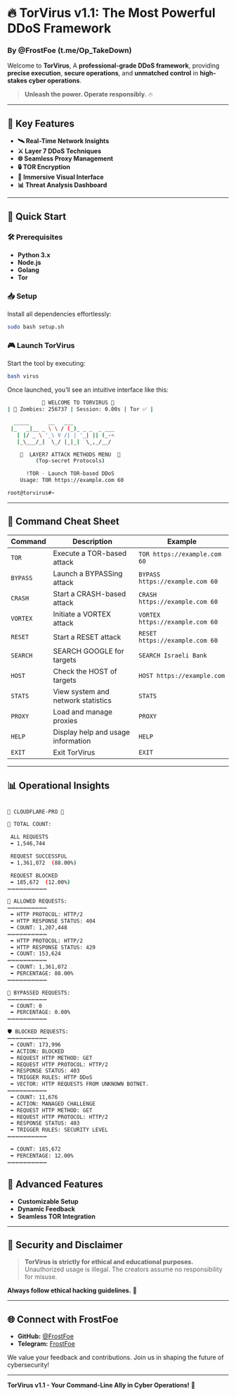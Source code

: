 # 🔥 **TorVirus v1.1: The Most Powerful DDoS Framework**

### **By @FrostFoe (t.me/Op_TakeDown)**

Welcome to **TorVirus**, A **professional-grade DDoS framework**, providing **precise execution**, **secure operations**, and **unmatched control** in **high-stakes cyber operations**.

> **Unleash the power. Operate responsibly.** 🔥

---

## 🌟 **Key Features**

- **🛰️ Real-Time Network Insights**
- **⚔️ Layer 7 DDoS Techniques**
- **🌐 Seamless Proxy Management**
- **🔒 TOR Encryption**
- **🚀 Immersive Visual Interface**
- **📊 Threat Analysis Dashboard**

---

## 🚀 **Quick Start**

### 🛠️ **Prerequisites**
- **Python 3.x**
- **Node.js**
- **Golang**
- **Tor**

### 📥 **Setup**
Install all dependencies effortlessly:

```bash
sudo bash setup.sh
```

### 🎮 **Launch TorVirus**
Start the tool by executing:

```bash
bash virus
```

Once launched, you’ll see an intuitive interface like this:

```bash
           🚨 WELCOME TO TORVIRUS 🚨
| 🔐 Zombies: 256737 | Session: 0.00s | Tor ✅ |

  _____      __   ___
 |_   _|__ _ \ \ / (_)_ _ _  _ ___
   | |/ _ \ '_\ V /| | '_| || (_-<
   |_\___/_|  \_/ |_|_|  \_,_/__/

    🚨  LAYER7 ATTACK METHODS MENU  🚨
         (Top-secret Protocols)

      !TOR - Launch TOR-based DDoS
    Usage: TOR https://example.com 60

root@torvirus#~
```

---

## 📝 **Command Cheat Sheet**

| **Command**    | **Description**                              | **Example**                        |
|----------------|----------------------------------------------|-------------------------------------|
| `TOR`          | Execute a TOR-based attack                   | `TOR https://example.com 60`       |
| `BYPASS`       | Launch a BYPASSing attack                    | `BYPASS https://example.com 60`    |
| `CRASH`        | Start a CRASH-based attack                   | `CRASH https://example.com 60`     |
| `VORTEX`       | Initiate a VORTEX attack                     | `VORTEX https://example.com 60`    |
| `RESET `       | Start a RESET attack                         | `RESET https://example.com 60`     |
| `SEARCH`       | SEARCH GOOGLE for targets                    | `SEARCH Israeli Bank`              |
| `HOST`         | Check the HOST of targets                    | `HOST https://example.com`         |
| `STATS`        | View system and network statistics           | `STATS`                            |
| `PROXY`        | Load and manage proxies                      | `PROXY`                            |
| `HELP`         | Display help and usage information           | `HELP`                             |
| `EXIT`         | Exit TorVirus                                | `EXIT`                             |

---

## 📊 **Operational Insights**

```bash

👑 CLOUDFLARE-PRO 👑

🦄 TOTAL COUNT:

 ALL REQUESTS
 ➥ 1,546,744

 REQUEST SUCCESSFUL
 ➥ 1,361,072  (88.00%)

 REQUEST BLOCKED
 ➥ 185,672  (12.00%)
➖➖➖➖➖➖➖➖➖➖

🔫 ALLOWED REQUESTS:
➖➖➖➖➖➖➖➖➖➖
 ➥ HTTP PROTOCOL: HTTP/2
 ➥ HTTP RESPONSE STATUS: 404
 ➥ COUNT: 1,207,448
➖➖➖➖➖➖➖➖➖➖
 ➥ HTTP PROTOCOL: HTTP/2
 ➥ HTTP RESPONSE STATUS: 429
 ➥ COUNT: 153,624
➖➖➖➖➖➖➖➖➖➖
 ➥ COUNT: 1,361,072
 ➥ PERCENTAGE: 88.00%
➖➖➖➖➖➖➖➖➖➖

🚁 BYPASSED REQUESTS:
➖➖➖➖➖➖➖➖➖➖
 ➥ COUNT: 0
 ➥ PERCENTAGE: 0.00%
➖➖➖➖➖➖➖➖➖➖

🛡 BLOCKED REQUESTS:
➖➖➖➖➖➖➖➖➖➖
 ➥ COUNT: 173,996
 ➥ ACTION: BLOCKED
 ➥ REQUEST HTTP METHOD: GET
 ➥ REQUEST HTTP PROTOCOL: HTTP/2
 ➥ RESPONSE STATUS: 403
 ➥ TRIGGER RULES: HTTP DDoS
 ➥ VECTOR: HTTP REQUESTS FROM UNKNOWN BOTNET.
➖➖➖➖➖➖➖➖➖➖
 ➥ COUNT: 11,676
 ➥ ACTION: MANAGED CHALLENGE
 ➥ REQUEST HTTP METHOD: GET
 ➥ REQUEST HTTP PROTOCOL: HTTP/2
 ➥ RESPONSE STATUS: 403
 ➥ TRIGGER RULES: SECURITY LEVEL
➖➖➖➖➖➖➖➖➖➖

 ➥ COUNT: 185,672
 ➥ PERCENTAGE: 12.00%
➖➖➖➖➖➖➖➖➖➖

```

## 🌌 **Advanced Features**

- **Customizable Setup**
- **Dynamic Feedback**
- **Seamless TOR Integration**

---

## 🔐 **Security and Disclaimer**

> **TorVirus is strictly for ethical and educational purposes.**  
> Unauthorized usage is illegal. The creators assume no responsibility for misuse.

**Always follow ethical hacking guidelines.** 🚨

---

## 🌐 **Connect with FrostFoe**

- **GitHub:** [@FrostFoe](https://github.com/FrostFoe)  
- **Telegram:** [FrostFoe](https://t.me/FrostFoe)

We value your feedback and contributions. Join us in shaping the future of cybersecurity!

---

**TorVirus v1.1 - Your Command-Line Ally in Cyber Operations!** 🚀